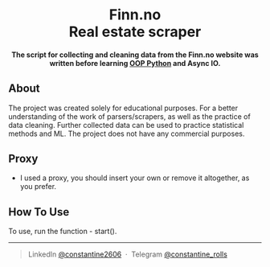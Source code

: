 <h1 align="center">
  Finn.no
  <br>
  Real estate scraper
  <br>
</h1>

<h4 align="center">The script for collecting and cleaning data from the Finn.no website was written before learning <a href="https://stepik.org/course/98974/" target="_blank">OOP Python</a> and Async IO.</h4>


## About

The project was created solely for educational purposes. For a better understanding of the work of parsers/scrapers, as well as the practice of data cleaning.
Further collected data can be used to practice statistical methods and ML. The project does not have any commercial purposes.

## Proxy

* I used a proxy, you should insert your own or remove it altogether, as you prefer.

## How To Use

To use, run the function - start().



---
> LinkedIn [@constantine2606](www.linkedin.com/in/constantine2606) &nbsp;&middot;&nbsp;
> Telegram [@constantine_rolls](https://t.me/constantine_rolls)

